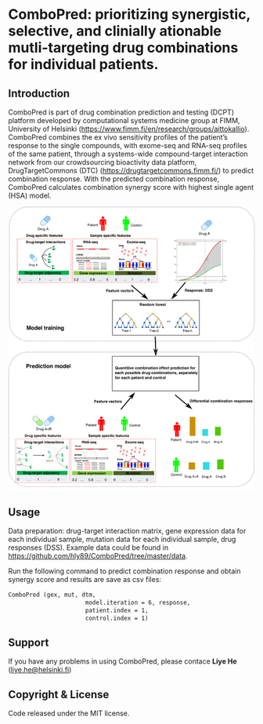 # ComboPred: prioritizing synergistic, selective, and clinially ationable mutli-targeting drug combinations for individual patients.

## Introduction
ComboPred is part of drug combination prediction and testing (DCPT) platform developed by computational systems medicine group at FIMM, University of Helsinki (<https://www.fimm.fi/en/research/groups/aittokallio>). ComboPred combines the ex vivo sensitivity profiles of the patient’s response to the single compounds, with exome-seq and RNA-seq profiles of the same patient, through a systems-wide compound-target interaction network from our crowdsourcing bioactivity data platform, DrugTargetCommons (DTC) (<https://drugtargetcommons.fimm.fi/>) to predict combination response. With the predicted combination response, ComboPred calculates combination synergy score with highest single agent (HSA) model.  

![](man/figures/combopred.png)

## Usage
Data preparation: drug-target interaction matrix, gene expression data for each individual sample, mutation data for each individual sample, drug responses (DSS).  Example data could be found in <https://github.com/hly89/ComboPred/tree/master/data>.

Run the following command to predict combination response and obtain synergy score and results are save as csv files:
```
ComboPred (gex, mut, dtm,
                      model.iteration = 6, response, 
                      patient.index = 1, 
                      control.index = 1)
```
## Support 
If you have any problems in using ComboPred, please contace **Liye He** (liye.he@helsinki.fi)

## Copyright & License

Code released under the MIT license.

